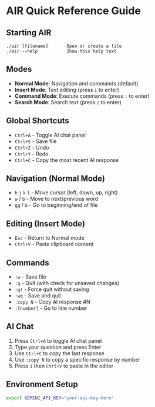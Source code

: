 # AIR Quick Reference Guide

## Starting AIR
```
./air [filename]       Open or create a file
./air --help           Show this help text
```

## Modes
- **Normal Mode**: Navigation and commands (default)
- **Insert Mode**: Text editing (press `i` to enter)
- **Command Mode**: Execute commands (press `:` to enter)
- **Search Mode**: Search text (press `/` to enter)

## Global Shortcuts
- `Ctrl+A` - Toggle AI chat panel
- `Ctrl+S` - Save file
- `Ctrl+Z` - Undo
- `Ctrl+Y` - Redo
- `Ctrl+C` - Copy the most recent AI response

## Navigation (Normal Mode)
- `h` `j` `k` `l` - Move cursor (left, down, up, right)
- `w` / `b` - Move to next/previous word
- `gg` / `G` - Go to beginning/end of file

## Editing (Insert Mode)
- `Esc` - Return to Normal mode
- `Ctrl+V` - Paste clipboard content

## Commands
- `:w` - Save file
- `:q` - Quit (with check for unsaved changes)
- `:q!` - Force quit without saving
- `:wq` - Save and quit
- `:copy N` - Copy AI response #N
- `:[number]` - Go to line number

## AI Chat
1. Press `Ctrl+A` to toggle AI chat panel
2. Type your question and press Enter
3. Use `Ctrl+C` to copy the last response
4. Use `:copy N` to copy a specific response by number
5. Press `i` then `Ctrl+V` to paste in the editor

## Environment Setup
```bash
export GEMINI_API_KEY="your-api-key-here"
```
